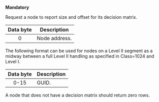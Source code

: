 **Mandatory**

Request a node to report size and offset for its decision matrix. 

 | Data byte | Description   | 
 | :---------: | -----------   | 
 | 0 | Node address. | 

The following format can be used for nodes on a Level II segment as a midway between a full Level II handling as specified in Class=1024 and Level I. 

 | Data byte | Description | 
 | :---------: | ----------- | 
 | 0-15 | GUID.       | 

A node that does not have a decision matrix should return zero rows.
